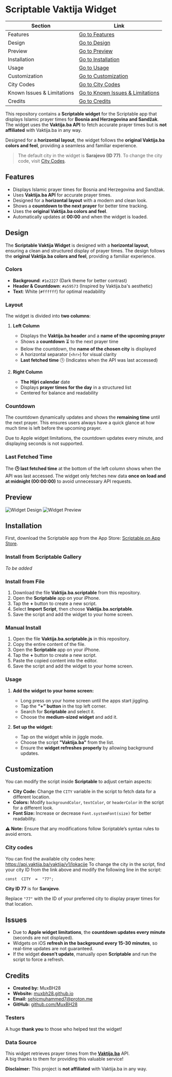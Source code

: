 # Scriptable Vaktija Widget  

|  Section |  Link |
|------------|--------|
|  Features | [Go to Features](#features) |
| Design | [Go to Design](#design) |
| Preview | [Go to Preview](#preview) |
| Installation | [Go to Installation](#installation) |
| Usage | [Go to Usage](#usage) |
| Customization | [Go to Customization](#customization) |
| City Codes | [Go to City Codes](#city-codes) |
| Known Issues & Limitations | [Go to Known Issues & Limitations](#issues) |
| Credits | [Go to Credits](#credits) |


This repository contains a **Scriptable widget** for the Scriptable app that displays Islamic prayer times for **Bosnia and Herzegovina and Sandžak**. The widget uses the **Vaktija.ba API** to fetch accurate prayer times but is **not affiliated** with Vaktija.ba in any way.  

Designed for a **horizontal layout**, the widget follows the **original Vaktija.ba colors and feel**, providing a seamless and familiar experience.  

> The default city in the widget is **Sarajevo (ID 77)**. To change the city code, visit [City Codes](#city-codes).

## Features

-   Displays Islamic prayer times for Bosnia and Herzegovina and Sandžak.
-   Uses **Vaktija.ba API** for accurate prayer times.
-   Designed for a **horizontal layout** with a modern and clean look.
-   Shows a **countdown to the next prayer** for better time tracking.
-   Uses the **original Vaktija.ba colors and feel**.
-   Automatically updates at **00:00** and when the widget is loaded.

## Design  

The **Scriptable Vaktija Widget** is designed with a **horizontal layout**, ensuring a clean and structured display of prayer times. The design follows the **original Vaktija.ba colors and feel**, providing a familiar experience.  

### Colors  
- **Background**: `#1e2227` (Dark theme for better contrast)  
- **Header & Countdown**: `#a59573` (Inspired by Vaktija.ba's aesthetic)  
- **Text**: White (`#ffffff`) for optimal readability  

### Layout  
The widget is divided into **two columns**:  
1. **Left Column**  
   - Displays the **Vaktija.ba header**  and a **name of the upcoming prayer**
   - Shows a **countdown** ⏳ to the next prayer time  
   - Below the countdown, the **name of the chosen city** is displayed  
   - A horizontal separator (`<hr>`) for visual clarity  
   - **Last fetched time** 🕒 (Indicates when the API was last accessed)  

2. **Right Column**  
	- **The Hijri calendar** date
   - Displays **prayer times for the day** in a structured list  
   - Centered for balance and readability  

### Countdown  
The countdown dynamically updates and shows the **remaining time** until the next prayer. This ensures users always have a quick glance at how much time is left before the upcoming prayer.  

Due to Apple widget limitations, the countdown updates every minute, and displaying seconds is not supported.

### Last Fetched Time  
The **🕒 last fetched time** at the bottom of the left column shows when the API was last accessed. The widget only fetches new data **once on load and at midnight (00:00:00)** to avoid unnecessary API requests.  


## Preview

![Widget Design](design.jpg)
![Widget Preview](widget-preview.jpg)


## Installation  

First, download the Scriptable app from the App Store: [Scriptable on App Store](https://apps.apple.com/ba/app/scriptable/id1405459188).

### Install from Scriptable Gallery  
*To be added*  

### Install from File  
1. Download the file **Vaktija.ba.scriptable** from this repository.  
2. Open the **Scriptable** app on your iPhone.  
3. Tap the **+** button to create a new script.  
4. Select **Import Script**, then choose **Vaktija.ba.scriptable**.  
5. Save the script and add the widget to your home screen.  

### Manual Install  
1. Open the file **Vaktija.ba.scriptable.js** in this repository.  
2. Copy the entire content of the file.  
3. Open the **Scriptable** app on your iPhone.  
4. Tap the **+** button to create a new script.  
5. Paste the copied content into the editor.  
6. Save the script and add the widget to your home screen.  

### Usage

 1. **Add the widget to your home screen:**
    -   Long press on your home screen until the apps start jiggling.
    -   Tap the **“+” button** in the top left corner.
    -   Search for **Scriptable** and select it.
    -   Choose the **medium-sized widget** and add it.
  
 2.  **Set up the widget:**
   
	   -    Tap on the widget while in jiggle mode.
	   -    Choose the script **"Vaktija.ba"** from the list.
	   -    Ensure the **widget refreshes properly** by allowing background updates.

## Customization

You can modify the script inside **Scriptable** to adjust certain aspects:

-   **City Code:** Change the `CITY` variable in the script to fetch data for a different location.
-   **Colors:** Modify `backgroundColor`, `textColor`, or `headerColor` in the script for a different look.
-   **Font Size:** Increase or decrease `Font.systemFont(size)` for better readability.

**⚠️ Note:** Ensure that any modifications follow Scriptable’s syntax rules to avoid errors.

### City codes
You can find the available city codes here: https://api.vaktija.ba/vaktija/v1/lokacije
To change the city in the script, find your city ID from the link above and modify the following line in the script:

    const  CITY  =  "77";

**City ID 77** is for **Sarajevo**.

Replace `"77"` with the ID of your preferred city to display prayer times for that location.


## Issues

-   Due to **Apple widget limitations**, the **countdown updates every minute** (seconds are not displayed).
-   Widgets on iOS **refresh in the background every 15-30 minutes**, so real-time updates are not guaranteed.
-   If the widget **doesn’t update**, manually open **Scriptable** and run the script to force a refresh.



## Credits

-   **Created by:** MuxBH28
-   **Website:** [muxbh28.github.io](https://muxbh28.github.io)
-   **Email:** sehicmuhammed7@proton.me
-   **GitHub:** [github.com/MuxBH28](https://github.com/MuxBH28)

### Testers

A huge **thank you** to those who helped test the widget!

### Data Source

This widget retrieves prayer times from the **[Vaktija.ba](https://vaktija.ba/)** API.  
A big thanks to them for providing this valuable service!

**Disclaimer:** This project is **not affiliated** with Vaktija.ba in any way.